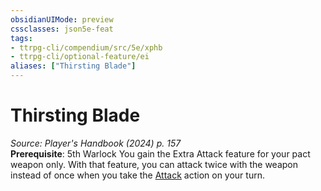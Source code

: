 ```yaml
---
obsidianUIMode: preview
cssclasses: json5e-feat
tags:
- ttrpg-cli/compendium/src/5e/xphb
- ttrpg-cli/optional-feature/ei
aliases: ["Thirsting Blade"]
---
```

# Thirsting Blade
*Source: Player's Handbook (2024) p. 157*  
**Prerequisite**: 5th Warlock
You gain the Extra Attack feature for your pact weapon only. With that feature, you can attack twice with the weapon instead of once when you take the [Attack](3-Mechanics/CLI/rules/actions.md#Attack) action on your turn.